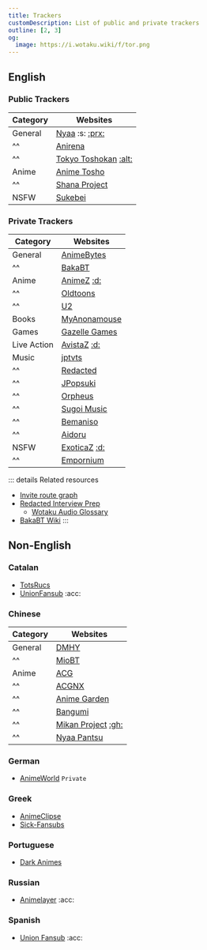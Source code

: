```yaml
---
title: Trackers
customDescription: List of public and private trackers
outline: [2, 3]
og:
  image: https://i.wotaku.wiki/f/tor.png
---
```



<GradientCard title="Trackers" description="Index of all the popular public and popular trackers" theme="turquoise" variant="thin"/>

## English

### Public Trackers

| Category    | Websites |
|------------|----------|
| General    | [Nyaa](https://nyaa.si/) :s: [:prx:](https://rentry.org/nyaap) |
| ^^         | [Anirena](https://www.anirena.com/) |
| ^^         | [Tokyo Toshokan](https://www.tokyotosho.info/) [:alt:](http://tokyo-tosho.net/) |
| Anime      | [Anime Tosho](https://animetosho.org/) |
| ^^         | [Shana Project](https://www.shanaproject.com/) |
| NSFW       | [Sukebei](https://sukebei.nyaa.si/) |

### Private Trackers

| Category    | Websites                                                                 |
| ----------- | ------------------------------------------------------------------------ |
| General     | [AnimeBytes](https://animebytes.tv/)                                     |
| ^^          | [BakaBT](https://bakabt.me/)                                             |
| Anime       | [AnimeZ](https://animetorrents.me/) [:d:](https://discord.gg/GYahYNWutE) |
| ^^          | [Oldtoons](https://oldtoons.world/)                                      |
| ^^          | [U2](https://u2.dmhy.org/portal.php)                                     |
| Books       | [MyAnonamouse](https://myanonamouse.net/)                                |
| Games       | [Gazelle Games](https://gazellegames.net/login.php)                      |
| Live Action | [AvistaZ](https://avistaz.to/) [:d:](https://discord.gg/GYahYNWutE)      |
| Music       | [jptvts](https://jptvts.us/)                                             |
| ^^          | [Redacted](https://redacted.sh/)                                         |
| ^^          | [JPopsuki](https://jpopsuki.eu/)                                         |
| ^^          | [Orpheus](https://orpheus.network/)                                      |
| ^^          | [Sugoi Music](https://sugoimusic.me/)                                    |
| ^^          | [Bemaniso](https://bemaniso.ws/)                                         |
| ^^          | [Aidoru](https://aidoru-online.me/)                                      |
| NSFW        | [ExoticaZ](https://exoticaz.to/) [:d:](https://discord.gg/GYahYNWutE)    |
| ^^          | [Empornium](https://www.empornium.is/)                                   |

::: details Related resources
- [Invite route graph](https://inviteroute.github.io/graph/)
- [Redacted Interview Prep](https://interviewfor.red/en/index.html)
  - [Wotaku Audio Glossary](/glossary/audio)
- [BakaBT Wiki](https://wiki.bakabt.me/index.php/Sign_up)
:::

## Non-English

### Catalan

- [TotsRucs](http://www.totsrucs.cat/)
- [UnionFansub](https://foro.unionfansub.com/) :acc:

### Chinese

| Category    | Websites |
|------------|----------|
| General    | [DMHY](https://dmhy.org/) |
| ^^         | [MioBT](http://www.miobt.com/) |
| Anime      | [ACG](https://acg.rip/) |
| ^^         | [ACGNX](https://share.acgnx.se/) |
| ^^         | [Anime Garden](https://garden.breadio.wiki/) |
| ^^         | [Bangumi](https://bangumi.moe/) |
| ^^         | [Mikan Project](https://mikanani.me/) [:gh:](https://github.com/iota9star/mikan_flutter) |
| ^^         | [Nyaa Pantsu](https://ouo.si/) |

### German

- [AnimeWorld](https://animeworld.cx/) `Private`

### Greek

- [AnimeClipse](http://www.animeclipse.com/index.php)
- [Sick-Fansubs](https://sickfansubs.com/)

### Portuguese

- [Dark Animes](https://darkmahou.org/)

### Russian
- [Animelayer](http://animelayer.ru/) :acc:


### Spanish

- [Union Fansub](https://foro.unionfansub.com/) :acc:
